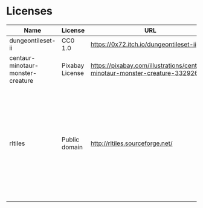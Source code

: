 # Licenses

Name | License | URL | Credit
---| ---| --- | ---
dungeontileset-ii | CC0 1.0 | https://0x72.itch.io/dungeontileset-ii | -
centaur-minotaur-monster-creature | Pixabay License | https://pixabay.com/illustrations/centaur-minotaur-monster-creature-3329266/ | -
rltiles | Public domain | http://rltiles.sourceforge.net/ | Part of (or All) the graphic tiles used in this program is the public domain roguelike tileset "RLTiles".<br>Some of the tiles have been modified by YOURNAME.<br><br>You can find the original tileset at:<br>http://rltiles.sf.net
